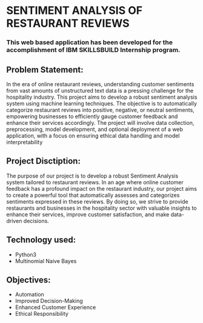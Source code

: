 # SENTIMENT ANALYSIS OF RESTAURANT REVIEWS

### This web based application has been developed for the accomplishment of IBM SKILLSBUILD Internship program.

## Problem Statement: 
In the era of online restaurant reviews, understanding customer sentiments from vast amounts of unstructured text data is a pressing challenge for the hospitality industry. This project aims to develop a robust sentiment analysis system using machine learning techniques. The objective is to automatically categorize restaurant reviews into positive, negative, or neutral sentiments, empowering businesses to efficiently gauge customer feedback and enhance their services accordingly. The project will involve data collection, preprocessing, model development, and optional deployment of a web application, with a focus on ensuring ethical data handling and model interpretability

## Project Disctiption:
The purpose of our project is to develop a robust Sentiment Analysis system tailored to restaurant reviews. In an age where online customer feedback has a profound impact on the restaurant industry, our project aims to create a powerful tool that automatically assesses and categorizes sentiments expressed in these reviews. By doing so, we strive to provide restaurants and businesses in the hospitality sector with valuable insights to enhance their services, improve customer satisfaction, and make data-driven decisions.

## Technology used:
- Python3
- Multinomial Naive Bayes


## Objectives:
- Automation
- Improved Decision-Making
- Enhanced Customer Experience
- Ethical Responsibility

